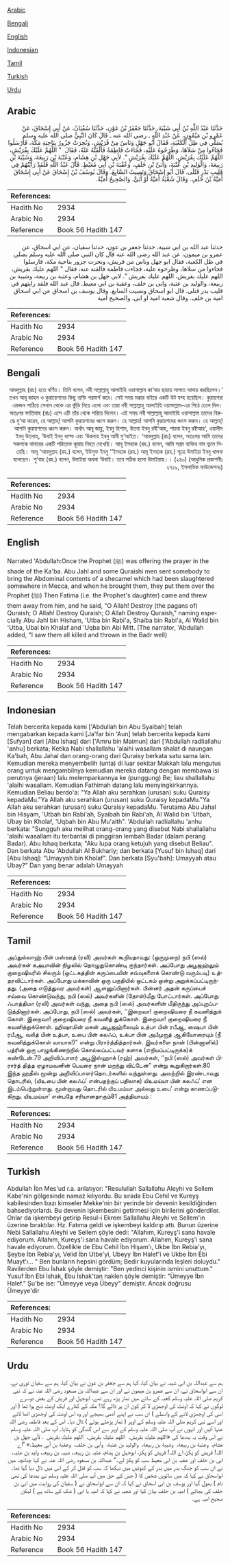 [Arabic](#arabic)

[Bengali](#bengali)

[English](#english)

[Indonesian](#indonesian)

[Tamil](#tamil)

[Turkish](#turkish)

[Urdu](#urdu)

## Arabic


<div dir="rtl" lang="ar" style={{fontSize:'larger',backgroundColor:'#f8f9fa',padding:20}}>
حَدَّثَنَا عَبْدُ اللَّهِ بْنُ أَبِي شَيْبَةَ، حَدَّثَنَا جَعْفَرُ بْنُ عَوْنٍ، حَدَّثَنَا سُفْيَانُ، عَنْ أَبِي إِسْحَاقَ، عَنْ عَمْرِو بْنِ مَيْمُونٍ، عَنْ عَبْدِ اللَّهِ ـ رضى الله عنه ـ قَالَ كَانَ النَّبِيُّ صلى الله عليه وسلم يُصَلِّي فِي ظِلِّ الْكَعْبَةِ، فَقَالَ أَبُو جَهْلٍ وَنَاسٌ مِنْ قُرَيْشٍ، وَنُحِرَتْ جَزُورٌ بِنَاحِيَةِ مَكَّةَ، فَأَرْسَلُوا فَجَاءُوا مِنْ سَلاَهَا، وَطَرَحُوهُ عَلَيْهِ، فَجَاءَتْ فَاطِمَةُ فَأَلْقَتْهُ عَنْهُ، فَقَالَ ‏ "‏ اللَّهُمَّ عَلَيْكَ بِقُرَيْشٍ، اللَّهُمَّ عَلَيْكَ بِقُرَيْشٍ، اللَّهُمَّ عَلَيْكَ بِقُرَيْشٍ ‏"‏‏.‏ لأَبِي جَهْلِ بْنِ هِشَامٍ، وَعُتْبَةَ بْنِ رَبِيعَةَ، وَشَيْبَةَ بْنِ رَبِيعَةَ، وَالْوَلِيدِ بْنِ عُتْبَةَ، وَأُبَىِّ بْنِ خَلَفٍ، وَعُقْبَةَ بْنِ أَبِي مُعَيْطٍ‏.‏ قَالَ عَبْدُ اللَّهِ فَلَقَدْ رَأَيْتُهُمْ فِي قَلِيبِ بَدْرٍ قَتْلَى‏.‏ قَالَ أَبُو إِسْحَاقَ وَنَسِيتُ السَّابِعَ‏.‏ وَقَالَ يُوسُفُ بْنُ إِسْحَاقَ عَنْ أَبِي إِسْحَاقَ أُمَيَّةُ بْنُ خَلَفٍ‏.‏ وَقَالَ شُعْبَةُ أُمَيَّةُ أَوْ أُبَىٌّ‏.‏ وَالصَّحِيحُ أُمَيَّةُ‏.‏
</div>
<div style={{backgroundColor:'#f8f9fa',padding:20, marginBottom: 10}}><table> <thead> <tr> <th>References:</th> <th></th> </tr> </thead> <tbody><tr><td>Hadith No</td><td>2934</td></tr><tr><td>Arabic No</td><td>2934</td></tr><tr><td>Reference</td><td>Book 56 Hadith 147</td></tr></tbody></table></div>


<div dir="rtl" lang="ar" style={{fontSize:'larger',backgroundColor:'#f8f9fa',padding:20}}>
حدثنا عبد الله بن ابي شيبة، حدثنا جعفر بن عون، حدثنا سفيان، عن ابي اسحاق، عن عمرو بن ميمون، عن عبد الله رضى الله عنه قال كان النبي صلى الله عليه وسلم يصلي في ظل الكعبة، فقال ابو جهل وناس من قريش، ونحرت جزور بناحية مكة، فارسلوا فجاءوا من سلاها، وطرحوه عليه، فجاءت فاطمة فالقته عنه، فقال " اللهم عليك بقريش، اللهم عليك بقريش، اللهم عليك بقريش ". لابي جهل بن هشام، وعتبة بن ربيعة، وشيبة بن ربيعة، والوليد بن عتبة، وابى بن خلف، وعقبة بن ابي معيط. قال عبد الله فلقد رايتهم في قليب بدر قتلى. قال ابو اسحاق ونسيت السابع. وقال يوسف بن اسحاق عن ابي اسحاق امية بن خلف. وقال شعبة امية او ابى. والصحيح امية
</div>
<div style={{backgroundColor:'#f8f9fa',padding:20, marginBottom: 10}}><table> <thead> <tr> <th>References:</th> <th></th> </tr> </thead> <tbody><tr><td>Hadith No</td><td>2934</td></tr><tr><td>Arabic No</td><td>2934</td></tr><tr><td>Reference</td><td>Book 56 Hadith 147</td></tr></tbody></table></div>

## Bengali


<div dir="rtl" lang="bn" style={{fontSize:'larger',backgroundColor:'#f8f9fa',padding:20}}>
‘আবদুল্লাহ (রাঃ) হতে বর্ণিত। তিনি বলেন, নবী সাল্লাল্লাহু আলাইহি ওয়াসাল্লাম কা‘বার ছায়ায় সালাত আদায় করছিলেন। তখন আবূ জাহল ও কুরায়েশদের কিছু ব্যক্তি পরামর্শ করে। সেই সময় মক্কার বাইরে একটি উট যব্হ হয়েছিল। কুরায়শরা একজন পাঠিয়ে সেখান থেকে এর ভুঁড়ি নিয়ে এলো এবং তারা নবী সাল্লাল্লাহু আলাইহি ওয়াসাল্লাম-এর পিঠে ঢেলে দিল। অতঃপর ফাতিমাহ (রাঃ) এসে এটি তাঁর থেকে সরিয়ে দিলেন। এই সময় নবী সাল্লাল্লাহু আলাইহি ওয়াসাল্লাম তাদের বিরুদ্ধে দু‘আ করেন, হে আল্লাহ্! আপনি কুরায়শদের ধ্বংস করুন। হে আল্লাহ! আপনি কুরায়শদের ধ্বংস করুন। হে আল্লাহ্! আপনি কুরায়শদের ধ্বংস করুন। অর্থাৎ আবূ জাহ্ল, ইবনু হিশাম, উতবা ইবনু রবী‘আহ, শায়বা ইবনু রবীআহ’, ওয়ালীদ ইবনু উতবাহ, ‘উবাই ইবনু খাল্ফ এবং ‘উকবাহ ইবনু আবী মু‘আইত। ‘আবদুল্লাহ (রাঃ) বলেন, অতঃপর আমি তাদের সকলকে বাদারের একটি পরিত্যক্ত কূয়ায় নিহত দেখেছি। আবূ ইসহাক (রহ.) বলেন, আমি সপ্তম ব্যক্তির নাম ভুলে গিয়েছি। আবূ ‘আবদুল্লাহ (রহ.) বলেন, ইউসুফ ইবনু ‘‘ইসহাক (রহ.) আবূ ইসহাক (রহ.) সূত্রে উমাইয়া ইবনু খালফ বলেছেন। শু‘বাহ (রহ.) বলেন, উমাইয়া অথবা ‘উবাই। তবে সঠিক হলো উমাইয়াহ।। (২৪০) (আধুনিক প্রকাশনীঃ ২৭১৯, ইসলামিক ফাউন্ডেশনঃ)
</div>
<div style={{backgroundColor:'#f8f9fa',padding:20, marginBottom: 10}}><table> <thead> <tr> <th>References:</th> <th></th> </tr> </thead> <tbody><tr><td>Hadith No</td><td>2934</td></tr><tr><td>Arabic No</td><td>2934</td></tr><tr><td>Reference</td><td>Book 56 Hadith 147</td></tr></tbody></table></div>

## English


<div dir="ltr" lang="en" style={{fontSize:'larger',backgroundColor:'#f8f9fa',padding:20}}>
Narrated 'Abdullah:Once the Prophet (ﷺ) was offering the prayer in the shade of the Ka'ba. Abu Jahl and some Quraishi men sent somebody to bring the Abdominal contents of a shecamel which had been slaughtered somewhere in Mecca, and when he brought them, they put them over the Prophet (ﷺ) Then Fatima (i.e. the Prophet's daughter) came and threw them away from him, and he said, "O Allah! Destroy (the pagans of) Quraish; O Allah! Destroy Quraish; O Allah Destroy Quraish," naming especially Abu Jahl bin Hisham, 'Utba bin Rabi'a, Shaiba bin Rabi'a, Al Walid bin 'Utba, Ubai bin Khalaf and 'Uqba bin Abi Mitt. (The narrator, 'Abdullah added, "I saw them all killed and thrown in the Badr well)
</div>
<div style={{backgroundColor:'#f8f9fa',padding:20, marginBottom: 10}}><table> <thead> <tr> <th>References:</th> <th></th> </tr> </thead> <tbody><tr><td>Hadith No</td><td>2934</td></tr><tr><td>Arabic No</td><td>2934</td></tr><tr><td>Reference</td><td>Book 56 Hadith 147</td></tr></tbody></table></div>

## Indonesian


<div dir="ltr" lang="id" style={{fontSize:'larger',backgroundColor:'#f8f9fa',padding:20}}>
Telah bercerita kepada kami ['Abdullah bin Abu Syaibah] telah mengabarkan kepada kami [Ja'far bin 'Aun] telah bercerita kepada kami [Sufyan] dari [Abu Ishaq] dari ['Amru bin Maimun] dari ['Abdullah radliallahu 'anhu] berkata; Ketika Nabi shallallahu 'alaihi wasallam shalat di naungan Ka'bah, Abu Jahal dan orang-orang dari Quraisy berkata satu sama lain. Kemudian mereka menyembelih (unta) di luar sekitar Makkah lalu mengutus orang untuk mengambilnya kemudian mereka datang dengan membawa isi perutnya (jeraan) lalu melemparkannya ke (punggung) Be; liau shallallahu 'alaihi wasallam. Kemudian Fathimah datang lalu menyingkirkannya. Kemudian Beliau berdo'a: "Ya Allah aku serahkan (urusan) suku Quraisy kepadaMu."Ya Allah aku serahkan (urusan) suku Quraisy kepadaMu."Ya Allah aku serahkan (urusan) suku Quraisy kepadaMu. Terutama Abu Jahal bin Hisyam, 'Utbah bin Rabi'ah, Syaibah bin Rabi'ah, Al Walid bin 'Utbah, Ubay bin Kholaf, 'Uqbah bin Abu Mu'aith". 'Abdullah radliallahu 'anhu berkata: "Sungguh aku melihat orang-orang yang disebut Nabi shallallahu 'alaihi wasallam itu terbantai di pinggiran lembah Badar (dalam perang Badar). Abu Ishaq berkata; "Aku lupa orang ketujuh yang disebut Beliau". Dan berkata Abu 'Abdullah Al Bukhariy; dan berkata [Yusuf bin Ishaq] dari [Abu Ishaq]: "Umayyah bin Kholaf". Dan berkata [Syu'bah]: Umayyah atau Ubay?" Dan yang benar adalah Umayyah
</div>
<div style={{backgroundColor:'#f8f9fa',padding:20, marginBottom: 10}}><table> <thead> <tr> <th>References:</th> <th></th> </tr> </thead> <tbody><tr><td>Hadith No</td><td>2934</td></tr><tr><td>Arabic No</td><td>2934</td></tr><tr><td>Reference</td><td>Book 56 Hadith 147</td></tr></tbody></table></div>

## Tamil


<div dir="ltr" lang="ta" style={{fontSize:'larger',backgroundColor:'#f8f9fa',padding:20}}>
அப்துல்லாஹ் பின் மஸ்ஊத் (ரலி) அவர்கள் கூறியதாவது: (ஒருமுறை) நபி (ஸல்) அவர்கள் கஅபாவின் நிழலில் தொழுதுகொண்டி ருந்தார்கள். அப்போது அபூஜஹ்லும் குறைஷியரில் சிலரும் (ஒட்டகத்தின் கருப்பையின் சவ்வுகளைக் கொண்டு வரும்படி) உத்தரவிட்டார்கள். அப்போது மக்காவின் ஒரு பகுதியில் ஒட்டகம் ஒன்று அறுக்கப்பட்டிருந்தது. (அதை எடுத்துவர அவர்கள்) ஆளனுப்பினார்கள். பின்னர் அதன் கருப்பைச் சவ்வை கொண்டுவந்து, நபி (ஸல்) அவர்களின் (தோள்)மீது போட்டார்கள். அப்போது ஃபாத்திமா (ரலி) அவர்கள் வந்து, அதை நபி (ஸல்) அவர்களின் மீதிருந்து அப்புறப்படுத்தினார்கள். அப்போது, நபி (ஸல்) அவர்கள், ‘‘இறைவா! குறைஷியரை நீ கவனித்துக் கொள். இறைவா! குறைஷியரை நீ கவனித் துக்கொள். இறைவா! குறைஷியரை நீ கவனித்துக்கொள். ஹிஷாமின் மகன் அபூஜஹ்லையும் உத்பா பின் ரபீஆ, ஷைபா பின் ரபீஆ, வலீத் பின் உத்பா, உபை பின் கலஃப், உக்பா பின் அபீமுஐத் ஆகியோரையும் (நீ கவனித்துக்கொள் வாயாக!)” என்று பிரார்த்தித்தார்கள். இவர்களை நான் (பின்னாளில்) பத்ரின் ஒரு பாழுங்கிணற்றில் கொல்லப்பட்டவர் களாக (எறியப்பட்டிருக்க)க் கண்டேன்.79 அறிவிப்பாளர் அபூஇஸ்ஹாக் (ரஹ்) அவர்கள், ‘‘நபி (ஸல்) அவர்கள் பிரார்த் தித்த ஏழாமவனின் பெயரை நான் மறந்து விட்டேன்” என்று கூறுகிறார்கள்.80 இந்த ஹதீஸ் மூன்று அறிவிப்பாளர்தொடர்களில் வந்துள்ளது. அவற்றில் இரண்டாவது தொடரில், (யிஉபை பின் கலஃப்’ என்பதற்குப் பதிலாக) யிஉமய்யா பின் கலஃப்’ என இடம்பெற்றுள்ளது. மூன்றாவது தொடரில் யிஉமய்யா அல்லது உபை’ என்று காணப்படுகிறது. யிஉமய்யா’ என்பதே சரியானதாகும்81 அத்தியாயம் :
</div>
<div style={{backgroundColor:'#f8f9fa',padding:20, marginBottom: 10}}><table> <thead> <tr> <th>References:</th> <th></th> </tr> </thead> <tbody><tr><td>Hadith No</td><td>2934</td></tr><tr><td>Arabic No</td><td>2934</td></tr><tr><td>Reference</td><td>Book 56 Hadith 147</td></tr></tbody></table></div>

## Turkish


<div dir="ltr" lang="tr" style={{fontSize:'larger',backgroundColor:'#f8f9fa',padding:20}}>
Abdullah İbn Mes'ud r.a. anlatıyor: "Resulullah Sallallahu Aleyhi ve Sellem Kabe'nin gölgesinde namaz kılıyordu. Bu sırada Ebu Cehil ve Kureyş kabilesinden bazı kimseler Mekke'nin bir yerinde bir devenin kesildiğinden bahsediyorlardı. Bu devenin işkembesini getirmesi için birilerini gönderdiler. Onlar da işkembeyi getirip Resul-i Ekrem Sallallahu Aleyhi ve Sellem'in üzerine bıraktılar. Hz. Fatıma geldi ve işkembeyi kaldırıp attı. Bunun üzerine Nebi Sallallahu Aleyhi ve Sellem şöyle dedi: "Allahım, Kureyş'i sana havale ediyorum. Allahım, Kureyş'i sana havale ediyorum. Allahım, Kureyş'i sana havale ediyorum. Özellikle de Ebu Cehil İbn Hişam'ı, Ukbe İbn Rebia'yı, Şeybe İbn Rebia'yı, Velid İbn Utbe'yi, Ubeyy İbn Halef'i ve Ukbe İbn Ebi Muayt'ı... " Ben bunların hepsini gördüm; Bedir kuyularında leşleri doluydu." Ravilerden Ebu İshak şöyle demiştir: "Ben yedinci kişinin ismini unuttum." Yusuf İbn Ebi İshak, Ebu İshak'tan naklen şöyle demiştir: "Ümeyye İbn Halef." Şu'be ise: "Ümeyye veya Übeyy" demiştir. Ancak doğrusu Ümeyye'dir
</div>
<div style={{backgroundColor:'#f8f9fa',padding:20, marginBottom: 10}}><table> <thead> <tr> <th>References:</th> <th></th> </tr> </thead> <tbody><tr><td>Hadith No</td><td>2934</td></tr><tr><td>Arabic No</td><td>2934</td></tr><tr><td>Reference</td><td>Book 56 Hadith 147</td></tr></tbody></table></div>

## Urdu


<div dir="rtl" lang="ur" style={{fontSize:'larger',backgroundColor:'#f8f9fa',padding:20}}>
ہم سے عبداللہ بن ابی شیبہ نے بیان کیا، کہا ہم سے جعفر بن عون نے بیان کیا، ہم سے سفیان ثوری نے، ان سے ابواسحاق نے، ان سے عمرو بن میمون نے اور ان سے عبداللہ بن مسعود رضی اللہ عنہ نے کہ نبی کریم صلی اللہ علیہ وسلم کعبہ کے سائے میں نماز پڑھ رہے تھے، ابوجہل اور قریش کے بعض دوسرے لوگوں نے کہا کہ اونٹ کی اوجھڑی لا کر کون ان پر ڈالے گا؟ مکہ کے کنارے ایک اونٹ ذبح ہوا تھا ( اور اسی کی اوجھڑی لانے کے واسطے ) ان سب نے اپنے آدمی بھیجے اور وہ اس اونٹ کی اوجھڑی اٹھا لائے اور اسے نبی کریم صلی اللہ علیہ وسلم کے اوپر ( نماز پڑھتے ہوئے ) ڈال دیا۔ اس کے بعد فاطمہ رضی اللہ عنہا آئیں اور انہوں نے آپ صلی اللہ علیہ وسلم کے اوپر سے اس گندگی کو ہٹایا۔ آپ صلی اللہ علیہ وسلم نے اس وقت یہ بددعا کی «اللهم عليك بقريش،‏‏‏‏ ‏‏‏‏ اللهم عليك بقريش،‏‏‏‏ ‏‏‏‏ اللهم عليك بقريش ‏ ‏‏.‏ لأبي جهل بن هشام،‏‏‏‏ ‏‏‏‏ وعتبة بن ربيعة،‏‏‏‏ ‏‏‏‏ وشيبة بن ربيعة،‏‏‏‏ ‏‏‏‏ والوليد بن عتبة،‏‏‏‏ ‏‏‏‏ وأبى بن خلف،‏‏‏‏ ‏‏‏‏ وعقبة بن أبي معيط‏.‏» ”اے اللہ! قریش کو پکڑ، اے اللہ! قریش کو پکڑ، ابوجہل بن ہشام، عتبہ بن ربیعہ، شیبہ بن ربیعہ، ولید بن عتبہ، ابی بن خلف اور عقبہ بن ابی معیط سب کو پکڑ لے۔“ عبداللہ بن مسعود رضی اللہ عنہ نے کہا چنانچہ میں نے ان سب کو جنگ بدر میں بدر کے کنوئیں میں دیکھا کہ سب کو قتل کر کے اس میں ڈال دیا گیا تھا۔ ابواسحاق نے کہا کہ میں ساتویں شخص کا ( جس کے حق میں آپ صلی اللہ علیہ وسلم نے بددعا کی تھی نام ) بھول گیا اور یوسف بن ابی اسحاق نے کہا کہ ان سے ابواسحاق نے ( سفیان کی روایت میں ابی بن خلف کی بجائے ) امیہ بن خلف بیان کیا اور شعبہ نے کہا کہ امیہ یا ابی ( شک کے ساتھ ہے ) لیکن صحیح امیہ ہے۔
</div>
<div style={{backgroundColor:'#f8f9fa',padding:20, marginBottom: 10}}><table> <thead> <tr> <th>References:</th> <th></th> </tr> </thead> <tbody><tr><td>Hadith No</td><td>2934</td></tr><tr><td>Arabic No</td><td>2934</td></tr><tr><td>Reference</td><td>Book 56 Hadith 147</td></tr></tbody></table></div>